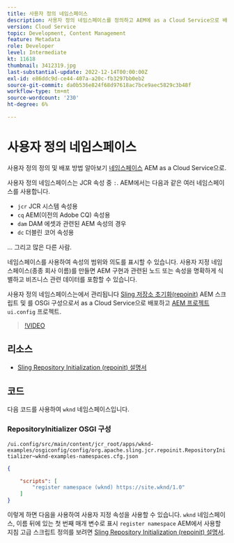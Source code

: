 ```yaml
---
title: 사용자 정의 네임스페이스
description: 사용자 정의 네임스페이스를 정의하고 AEM에 as a Cloud Service으로 배포하는 방법에 대해 알아봅니다.
version: Cloud Service
topic: Development, Content Management
feature: Metadata
role: Developer
level: Intermediate
kt: 11618
thumbnail: 3412319.jpg
last-substantial-update: 2022-12-14T00:00:00Z
exl-id: e86ddc9d-ce44-407a-a20c-fb3297bb0eb2
source-git-commit: da0b536e824f68d97618ac7bce9aec5829c3b48f
workflow-type: tm+mt
source-wordcount: '230'
ht-degree: 6%

---
```


# 사용자 정의 네임스페이스

사용자 정의 정의 및 배포 방법 알아보기 [네임스페이스](https://developer.adobe.com/experience-manager/reference-materials/spec/jcr/1.0/4.5_Namespaces.html) AEM as a Cloud Service으로.

사용자 정의 네임스페이스는 JCR 속성 중 `:`. AEM에서는 다음과 같은 여러 네임스페이스를 사용합니다.

+ `jcr` JCR 시스템 속성용
+ `cq` AEM(이전의 Adobe CQ) 속성용
+ `dam` DAM 에셋과 관련된 AEM 속성의 경우
+ `dc` 더블린 코어 속성용

... 그리고 많은 다른 사람.

네임스페이스를 사용하여 속성의 범위와 의도를 표시할 수 있습니다. 사용자 지정 네임스페이스(종종 회사 이름)를 만들면 AEM 구현과 관련된 노드 또는 속성을 명확하게 식별하고 비즈니스 관련 데이터를 포함할 수 있습니다.

사용자 정의 네임스페이스는에서 관리됩니다 [Sling 저장소 초기화(repoinit)](https://sling.apache.org/documentation/bundles/repository-initialization.html) AEM 스크립트 및 를 OSGi 구성으로서 as a Cloud Service으로 배포하고 [AEM 프로젝트](https://experienceleague.adobe.com/docs/experience-manager-core-components/using/developing/archetype/overview.html) `ui.config` 프로젝트.

>[!VIDEO](https://video.tv.adobe.com/v/3412319?quality=12&learn=on)

## 리소스

+ [Sling Repository Initialization (repoinit) 설명서](https://sling.apache.org/documentation/bundles/repository-initialization.html#repoinit-parser-test-scenarios)

## 코드

다음 코드를 사용하여 `wknd` 네임스페이스입니다.

### RepositoryInitializer OSGI 구성

`/ui.config/src/main/content/jcr_root/apps/wknd-examples/osgiconfig/config/org.apache.sling.jcr.repoinit.RepositoryInitializer~wknd-examples-namespaces.cfg.json`

```json
{

    "scripts": [
        "register namespace (wknd) https://site.wknd/1.0"
    ]
}
```

이렇게 하면 다음을 사용하여 사용자 지정 속성을 사용할 수 있습니다. `wknd` 네임스페이스, 이름 뒤에 있는 첫 번째 매개 변수로 표시 `register namespace` AEM에서 사용할 지침 고급 스크립트 정의를 보려면 [Sling Repository Initialization (repoinit) 설명서](https://sling.apache.org/documentation/bundles/repository-initialization.html#repoinit-parser-test-scenarios).
